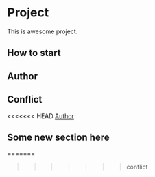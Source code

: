 # Project
This is awesome project.
## How to start
## Author
## Conflict

<<<<<<< HEAD
[Author](author.md)

## Some new section here
=======
>>>>>>> conflict
